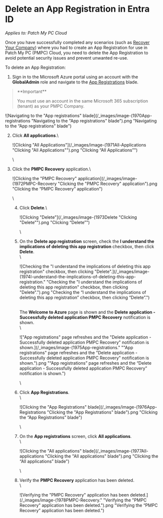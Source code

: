 # Delete an App Registration in Entra ID

_Applies to: Patch My PC Cloud_

Once you have successfully completed any scenarios (such as [Recover Your Company](../../cloud-administration/manage-your-cloud-company/recover-your-cloud-company.md)) where you had to create an App Registration for use in Patch My PC (PMPC) Cloud, you need to delete the App Registration to avoid potential security issues and prevent unwanted re-use.

To delete an App Registration:

1. Sign in to the Microsoft Azure portal using an account with the **GlobalAdmin** role and navigate to the [App Registrations](https://portal.azure.com/#view/Microsoft_AAD_RegisteredApps/ApplicationsListBlade) blade.

<blockquote class="wp-block-quote">
<p>**Important**</p>
<p>You must use an account in the same Microsoft 365 subscription (tenant) as your PMPC Company.</p>
</blockquote>

![Navigating to the "App registrations" blade](/_images/image-(1970App-registrations "Navigating to the \"App registrations\" blade").png "Navigating to the “App registrations” blade")

2.  Click **All applications**.\


    ![Clicking "All Applications"](/_images/image-(1971All-Applications "Clicking \"All Applications\"").png "Clicking “All Applications”")

    \

3.  Click the **PMPC Recovery** application.\


    ![Clicking the "PMPC Recovery" application](/_images/image-(1972PMPC-Recovery "Clicking the \"PMPC Recovery\" application").png "Clicking the “PMPC Recovery” application")

    \


    4.  Click **Delete**.\


        ![Clicking "Delete"](/_images/image-(1973Delete "Clicking \"Delete\"").png "Clicking “Delete”")

        \

    5.  On the **Delete app registration** screen, check the **I understand the implications of deleting this app registration** checkbox, then click **Delete**.\
        \


        ![Checking the "I understand the implications of deleting this app registration" checkbox, then clicking "Delete".](/_images/image-(1974I-understand-the-implications-of-deleting-this-app-registration." "Checking the \"I understand the implications of deleting this app registration\" checkbox, then clicking \"Delete\".").png "Checking the “I understand the implications of deleting this app registration” checkbox, then clicking “Delete”.")

        \
        The **Welcome to Azure** page is shown and the **Delete application - Successfully deleted application PMPC Recovery** notification is shown.\
        \


        !["App registrations" page refreshes and the "Delete application - Successfully deleted application PMPC Recovery" notification is shown.](/_images/image-(1975App-registrations." "\"App registrations\" page refreshes and the \"Delete application - Successfully deleted application PMPC Recovery\" notification is shown.").png "“App registrations” page refreshes and the “Delete application - Successfully deleted application PMPC Recovery” notification is shown.")

        \

    6.  Click **App Registrations**.\
        \


        ![Clicking the "App Registrations" blade](/_images/image-(1976App-Registrations "Clicking the \"App Registrations\" blade").png "Clicking the “App Registrations” blade")

        \

    7.  On the **App registrations** screen, click **All applications**.\
        \


        ![Clicking the "All applications" blade](/_images/image-(1977All-applications "Clicking the \"All applications\" blade").png "Clicking the “All applications” blade")

        \

    8.  Verify the **PMPC Recovery** application has been deleted.\
        \


        ![Verifying the "PMPC Recovery" application has been deleted.](/_images/image-(1978PMPC-Recovery." "Verifying the \"PMPC Recovery\" application has been deleted.").png "Verifying the “PMPC Recovery” application has been deleted.")